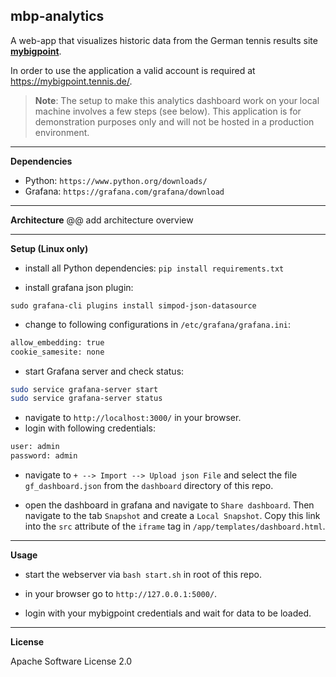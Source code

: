 ## mbp-analytics
A web-app that visualizes historic data from the German tennis results
site [**mybigpoint**](https://mybigpoint.tennis.de/).

In order to use the application a valid account is required at https://mybigpoint.tennis.de/.

> **Note**: The setup to make this analytics dashboard work on your local machine involves a few steps (see below). This application is for demonstration purposes only and will not be hosted in a production environment.

---
**Dependencies**
- Python: `https://www.python.org/downloads/`
- Grafana: `https://grafana.com/grafana/download`

---
**Architecture**
@@ add architecture overview

---
**Setup (Linux only)**

- install all Python dependencies:
  `pip install requirements.txt`
  
- install grafana json plugin:

 `sudo grafana-cli plugins install simpod-json-datasource`

- change to following configurations in `/etc/grafana/grafana.ini`:
```bash
allow_embedding: true
cookie_samesite: none
```
- start Grafana server and check status:
```bash
sudo service grafana-server start
sudo service grafana-server status
```
- navigate to `http://localhost:3000/` in your browser.
- login with following credentials:
```bash
user: admin
password: admin
```
- navigate to `+ --> Import --> Upload json File` and select the file `gf_dashboard.json` from the `dashboard` directory of this repo.

- open the dashboard in grafana and navigate to `Share dashboard`. Then navigate to the tab `Snapshot` and create a `Local Snapshot`. Copy this link into the `src` attribute of the `iframe` tag in `/app/templates/dashboard.html`.


---
**Usage**

- start the webserver via `bash start.sh` in root of this repo.

- in your browser go to `http://127.0.0.1:5000/`.

- login with your mybigpoint credentials and wait for data to be loaded.


---
**License**

Apache Software License 2.0
